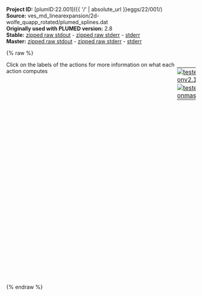 **Project ID:** [plumID:22.001]({{ '/' | absolute_url }}eggs/22/001/)  
**Source:** ves_md_linearexpansion/2d-wolfe_quapp_rotated/plumed_splines.dat  
**Originally used with PLUMED version:** 2.8  
**Stable:** [zipped raw stdout](plumed_splines.dat.plumed.stdout.txt.zip) - [zipped raw stderr](plumed_splines.dat.plumed.stderr.txt.zip) - [stderr](plumed_splines.dat.plumed.stderr)  
**Master:** [zipped raw stdout](plumed_splines.dat.plumed_master.stdout.txt.zip) - [zipped raw stderr](plumed_splines.dat.plumed_master.stderr.txt.zip) - [stderr](plumed_splines.dat.plumed_master.stderr)  

{% raw %}
<div style="width: 100%; float:left">
<div style="width: 90%; float:left" id="value_details_data/ves_md_linearexpansion/2d-wolfe_quapp_rotated/plumed_splines.dat"> Click on the labels of the actions for more information on what each action computes </div>
<div style="width: 10%; float:left"><table><tr><td style="padding:1px"><a href="plumed_splines.dat.plumed.stderr"><img src="https://img.shields.io/badge/v2.10-passing-green.svg" alt="tested onv2.10" /></a></td></tr><tr><td style="padding:1px"><a href="plumed_splines.dat.plumed_master.stderr"><img src="https://img.shields.io/badge/master-passing-green.svg" alt="tested onmaster" /></a></td></tr></table></div></div>
<pre style="width=97%;">
<span style="color:blue" class="comment">#SETTINGS NREPLICAS=2</span>
<span class="plumedtooltip" style="color:green">UNITS<span class="right">This command sets the internal units for the code. <a href="https://www.plumed.org/doc-master/user-doc/html/_u_n_i_t_s.html" style="color:green">More details</a><i></i></span></span> <span class="plumedtooltip">NATURAL<span class="right"> use natural units<i></i></span></span>
<span style="display:none;" id="data/ves_md_linearexpansion/2d-wolfe_quapp_rotated/plumed_splines.dat">The UNITS action with label <b></b> calculates something</span><b name="data/ves_md_linearexpansion/2d-wolfe_quapp_rotated/plumed_splines.datp" onclick='showPath("data/ves_md_linearexpansion/2d-wolfe_quapp_rotated/plumed_splines.dat","data/ves_md_linearexpansion/2d-wolfe_quapp_rotated/plumed_splines.datp","data/ves_md_linearexpansion/2d-wolfe_quapp_rotated/plumed_splines.datp","black")'>p</b><span style="display:none;" id="data/ves_md_linearexpansion/2d-wolfe_quapp_rotated/plumed_splines.datp">The POSITION action with label <b>p</b> calculates the following quantities:<table  align="center" frame="void" width="95%" cellpadding="5%"><tr><td width="5%"><b> Quantity </b>  </td><td width="5%"><b> Type </b>  </td><td><b> Description </b> </td></tr><tr><td width="5%">p.x</td><td width="5%"><font color="black">scalar</font></td><td>the x-component of the atom position</td></tr><tr><td width="5%">p.y</td><td width="5%"><font color="black">scalar</font></td><td>the y-component of the atom position</td></tr><tr><td width="5%">p.z</td><td width="5%"><font color="black">scalar</font></td><td>the z-component of the atom position</td></tr></table></span>: <span class="plumedtooltip" style="color:green">POSITION<span class="right">Calculate the components of the position of an atom. <a href="https://www.plumed.org/doc-master/user-doc/html/_p_o_s_i_t_i_o_n.html" style="color:green">More details</a><i></i></span></span> <span class="plumedtooltip">ATOM<span class="right">the atom number<i></i></span></span>=1
<b name="data/ves_md_linearexpansion/2d-wolfe_quapp_rotated/plumed_splines.datene" onclick='showPath("data/ves_md_linearexpansion/2d-wolfe_quapp_rotated/plumed_splines.dat","data/ves_md_linearexpansion/2d-wolfe_quapp_rotated/plumed_splines.datene","data/ves_md_linearexpansion/2d-wolfe_quapp_rotated/plumed_splines.datene","black")'>ene</b><span style="display:none;" id="data/ves_md_linearexpansion/2d-wolfe_quapp_rotated/plumed_splines.datene">The ENERGY action with label <b>ene</b> calculates the following quantities:<table  align="center" frame="void" width="95%" cellpadding="5%"><tr><td width="5%"><b> Quantity </b>  </td><td width="5%"><b> Type </b>  </td><td><b> Description </b> </td></tr><tr><td width="5%">ene</td><td width="5%"><font color="black">scalar</font></td><td>the internal energy</td></tr></table></span>: <span class="plumedtooltip" style="color:green">ENERGY<span class="right">Calculate the total potential energy of the simulation box. <a href="https://www.plumed.org/doc-master/user-doc/html/_e_n_e_r_g_y.html" style="color:green">More details</a><i></i></span></span>
<br/><b name="data/ves_md_linearexpansion/2d-wolfe_quapp_rotated/plumed_splines.dattd_uni" onclick='showPath("data/ves_md_linearexpansion/2d-wolfe_quapp_rotated/plumed_splines.dat","data/ves_md_linearexpansion/2d-wolfe_quapp_rotated/plumed_splines.dattd_uni","data/ves_md_linearexpansion/2d-wolfe_quapp_rotated/plumed_splines.dattd_uni","brown")'>td_uni</b>: <span class="plumedtooltip" style="color:green">TD_UNIFORM<span class="right">Uniform target distribution (static). <a href="https://www.plumed.org/doc-master/user-doc/html/_t_d__u_n_i_f_o_r_m.html" style="color:green">More details</a><i></i></span></span>
<br/><span style="color:blue" class="comment"># Basissets</span>
<span style="display:none;" id="data/ves_md_linearexpansion/2d-wolfe_quapp_rotated/plumed_splines.dattd_uni">The TD_UNIFORM action with label <b>td_uni</b> calculates something</span><span class="plumedtooltip" style="color:green">BF_CUBIC_B_SPLINES<span class="right">Cubic B spline basis functions. <a href="https://www.plumed.org/doc-master/user-doc/html/_b_f__c_u_b_i_c__b__s_p_l_i_n_e_s.html" style="color:green">More details</a><i></i></span></span> ...
  <span class="plumedtooltip">ORDER<span class="right">The order of the basis function expansion<i></i></span></span>=18
  <span class="plumedtooltip">MINIMUM<span class="right">The minimum of the interval on which the basis functions are defined<i></i></span></span>=-3
  <span class="plumedtooltip">MAXIMUM<span class="right">The maximum of the interval on which the basis functions are defined<i></i></span></span>=+3
  <span class="plumedtooltip">LABEL<span class="right">a label for the action so that its output can be referenced in the input to other actions<i></i></span></span>=<b name="data/ves_md_linearexpansion/2d-wolfe_quapp_rotated/plumed_splines.datbf1" onclick='showPath("data/ves_md_linearexpansion/2d-wolfe_quapp_rotated/plumed_splines.dat","data/ves_md_linearexpansion/2d-wolfe_quapp_rotated/plumed_splines.datbf1","data/ves_md_linearexpansion/2d-wolfe_quapp_rotated/plumed_splines.datbf1","brown")'>bf1</b>
... BF_CUBIC_B_SPLINES
<br/><span style="color:blue" class="comment"># expansion for x</span>
<span style="display:none;" id="data/ves_md_linearexpansion/2d-wolfe_quapp_rotated/plumed_splines.datbf1">The BF_CUBIC_B_SPLINES action with label <b>bf1</b> calculates something</span><span class="plumedtooltip" style="color:green">VES_LINEAR_EXPANSION<span class="right">Linear basis set expansion bias. <a href="https://www.plumed.org/doc-master/user-doc/html/_v_e_s__l_i_n_e_a_r__e_x_p_a_n_s_i_o_n.html" style="color:green">More details</a><i></i></span></span> ...
 <span class="plumedtooltip">ARG<span class="right">the labels of the scalars on which the bias will act<i></i></span></span>=<b name="data/ves_md_linearexpansion/2d-wolfe_quapp_rotated/plumed_splines.datp">p.x</b>
 <span class="plumedtooltip">BASIS_FUNCTIONS<span class="right">the label of the one dimensional basis functions that should be used<i></i></span></span>=<b name="data/ves_md_linearexpansion/2d-wolfe_quapp_rotated/plumed_splines.datbf1">bf1</b>
 <span class="plumedtooltip">LABEL<span class="right">a label for the action so that its output can be referenced in the input to other actions<i></i></span></span>=<b name="data/ves_md_linearexpansion/2d-wolfe_quapp_rotated/plumed_splines.datb1" onclick='showPath("data/ves_md_linearexpansion/2d-wolfe_quapp_rotated/plumed_splines.dat","data/ves_md_linearexpansion/2d-wolfe_quapp_rotated/plumed_splines.datb1","data/ves_md_linearexpansion/2d-wolfe_quapp_rotated/plumed_splines.datb1","black")'>b1</b><span style="display:none;" id="data/ves_md_linearexpansion/2d-wolfe_quapp_rotated/plumed_splines.datb1">The VES_LINEAR_EXPANSION action with label <b>b1</b> calculates the following quantities:<table  align="center" frame="void" width="95%" cellpadding="5%"><tr><td width="5%"><b> Quantity </b>  </td><td width="5%"><b> Type </b>  </td><td><b> Description </b> </td></tr><tr><td width="5%">b1.bias</td><td width="5%"><font color="black">scalar</font></td><td>the instantaneous value of the bias potential</td></tr><tr><td width="5%">b1.force2</td><td width="5%"><font color="black">scalar</font></td><td>the instantaneous value of the squared force due to this bias potential.</td></tr></table></span>
 <span class="plumedtooltip">TEMP<span class="right">the system temperature - this is needed if the MD code does not pass the temperature to PLUMED<i></i></span></span>=1
 <span class="plumedtooltip">GRID_BINS<span class="right">the number of bins used for the grid<i></i></span></span>=300
 <span class="plumedtooltip">TARGET_DISTRIBUTION<span class="right">the label of the target distribution to be used<i></i></span></span>=<b name="data/ves_md_linearexpansion/2d-wolfe_quapp_rotated/plumed_splines.dattd_uni">td_uni</b>
... VES_LINEAR_EXPANSION
<br/><span id="data/ves_md_linearexpansion/2d-wolfe_quapp_rotated/plumed_splines.datdefo1_short"><span class="plumedtooltip" style="color:green">OPT_ADAM<span class="right">Adaptive moment estimation (ADAM) optimizer. This action has <a class="toggler" href='javascript:;' onclick='toggleDisplay("data/ves_md_linearexpansion/2d-wolfe_quapp_rotated/plumed_splines.datdefo1");'>hidden defaults</a>. <a href="https://www.plumed.org/doc-master/user-doc/html/_o_p_t__a_d_a_m.html">More details</a><i></i></span></span> ...
  <span class="plumedtooltip">BIAS<span class="right">the label of the VES bias to be optimized<i></i></span></span>=<b name="data/ves_md_linearexpansion/2d-wolfe_quapp_rotated/plumed_splines.datb1">b1</b>
  <span class="plumedtooltip">STRIDE<span class="right">the frequency of updating the coefficients given in the number of MD steps<i></i></span></span>=500
  <span class="plumedtooltip">LABEL<span class="right">a label for the action so that its output can be referenced in the input to other actions<i></i></span></span>=<b name="data/ves_md_linearexpansion/2d-wolfe_quapp_rotated/plumed_splines.dato1" onclick='showPath("data/ves_md_linearexpansion/2d-wolfe_quapp_rotated/plumed_splines.dat","data/ves_md_linearexpansion/2d-wolfe_quapp_rotated/plumed_splines.dato1","data/ves_md_linearexpansion/2d-wolfe_quapp_rotated/plumed_splines.dato1","brown")'>o1</b>
  <span class="plumedtooltip">STEPSIZE<span class="right">the step size used for the optimization<i></i></span></span>=0.005
  <span class="plumedtooltip">FES_OUTPUT<span class="right">how often the FES(s) should be written out to file<i></i></span></span>=100
  <span class="plumedtooltip">BIAS_OUTPUT<span class="right">how often the bias(es) should be written out to file<i></i></span></span>=500
  <span class="plumedtooltip">COEFFS_OUTPUT<span class="right"> how often the coefficients should be written to file<i></i></span></span>=10
... OPT_ADAM
</span><span id="data/ves_md_linearexpansion/2d-wolfe_quapp_rotated/plumed_splines.datdefo1_long" style="display:none;"><span style="display:none;" id="data/ves_md_linearexpansion/2d-wolfe_quapp_rotated/plumed_splines.dato1">The OPT_ADAM action with label <b>o1</b> calculates the following quantities:<table  align="center" frame="void" width="95%" cellpadding="5%"><tr><td width="5%"><b> Quantity </b>  </td><td><b> Description </b> </td></tr><tr><td width="5%">o1.value</td><td>a scalar</td></tr></table></span><span class="plumedtooltip" style="color:green">OPT_ADAM<span class="right">Adaptive moment estimation (ADAM) optimizer. This action uses the <a class="toggler" href='javascript:;' onclick='toggleDisplay("data/ves_md_linearexpansion/2d-wolfe_quapp_rotated/plumed_splines.datdefo1");'>defaults shown here</a>. <a href="https://www.plumed.org/doc-master/user-doc/html/_o_p_t__a_d_a_m.html">More details</a><i></i></span></span> ...
  <span class="plumedtooltip">BIAS<span class="right">the label of the VES bias to be optimized<i></i></span></span>=<b name="data/ves_md_linearexpansion/2d-wolfe_quapp_rotated/plumed_splines.datb1">b1</b>
  <span class="plumedtooltip">STRIDE<span class="right">the frequency of updating the coefficients given in the number of MD steps<i></i></span></span>=500
  <span class="plumedtooltip">LABEL<span class="right">a label for the action so that its output can be referenced in the input to other actions<i></i></span></span>=<b name="data/ves_md_linearexpansion/2d-wolfe_quapp_rotated/plumed_splines.dato1" onclick='showPath("data/ves_md_linearexpansion/2d-wolfe_quapp_rotated/plumed_splines.dat","data/ves_md_linearexpansion/2d-wolfe_quapp_rotated/plumed_splines.dato1","data/ves_md_linearexpansion/2d-wolfe_quapp_rotated/plumed_splines.dato1","brown")'>o1</b>
  <span class="plumedtooltip">STEPSIZE<span class="right">the step size used for the optimization<i></i></span></span>=0.005
  <span class="plumedtooltip">FES_OUTPUT<span class="right">how often the FES(s) should be written out to file<i></i></span></span>=100
  <span class="plumedtooltip">BIAS_OUTPUT<span class="right">how often the bias(es) should be written out to file<i></i></span></span>=500
  <span class="plumedtooltip">COEFFS_OUTPUT<span class="right"> how often the coefficients should be written to file<i></i></span></span>=10
 <span class="plumedtooltip">COEFFS_FILE<span class="right"> the name of output file for the coefficients<i></i></span></span>=coeffs.data
... OPT_ADAM
</span><br/><span class="plumedtooltip" style="color:green">PRINT<span class="right">Print quantities to a file. <a href="https://www.plumed.org/doc-master/user-doc/html/_p_r_i_n_t.html" style="color:green">More details</a><i></i></span></span> <span class="plumedtooltip">ARG<span class="right">the labels of the values that you would like to print to the file<i></i></span></span>=* <span class="plumedtooltip">FILE<span class="right">the name of the file on which to output these quantities<i></i></span></span>=colvar.data <span class="plumedtooltip">FMT<span class="right">the format that should be used to output real numbers<i></i></span></span>=%8.4f <span class="plumedtooltip">STRIDE<span class="right"> the frequency with which the quantities of interest should be output<i></i></span></span>=100
</pre>
{% endraw %}
